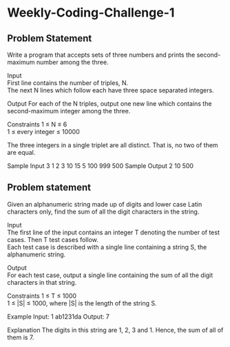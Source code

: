 # Weekly-Coding-Challenge-1

## Problem Statement
Write a program that accepts sets of three numbers and prints the second-maximum number among the three.

Input	
First line contains the number of triples, N.	
The next N lines which follow each have three space separated integers.

Output
For each of the N triples, output one new line which contains the second-maximum integer among the three.

Constraints	
1 ≤ N ≤ 6	
1 ≤ every integer ≤ 10000
	
The three integers in a single triplet are all distinct. That is, no two of them are equal.

Sample Input
3
1 2 3
10 15 5
100 999 500
Sample Output
2
10
500

## Problem statement
Given an alphanumeric string made up of digits and lower case Latin characters only, find the sum of all the digit characters in the string.

Input	
The first line of the input contains an integer T denoting the number of test cases. Then T test cases follow.	
Each test case is described with a single line containing a string S, the alphanumeric string.

Output	
For each test case, output a single line containing the sum of all the digit characters in that string.

Constraints	
1 ≤ T ≤ 1000	
1 ≤ |S| ≤ 1000, where |S| is the length of the string S.

Example
Input:
1
ab1231da
Output:
7

Explanation
The digits in this string are 1, 2, 3 and 1. Hence, the sum of all of them is 7.